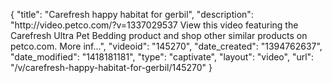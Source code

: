 {
    "title": "Carefresh happy habitat for gerbil",
    "description": "http:\/\/video.petco.com\/?v=1337029537 View this video featuring the Carefresh Ultra Pet Bedding product and shop other similar products on petco.com. More inf...",
    "videoid": "145270",
    "date_created": "1394762637",
    "date_modified": "1418181181",
    "type": "captivate",
    "layout": "video",
    "url": "\/v\/carefresh-happy-habitat-for-gerbil\/145270"
}